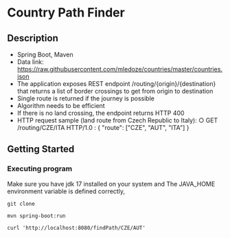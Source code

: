 # Country Path Finder


## Description

* Spring Boot, Maven
* Data link: https://raw.githubusercontent.com/mledoze/countries/master/countries.json
* The application exposes REST endpoint /routing/{origin}/{destination} that
returns a list of border crossings to get from origin to destination
* Single route is returned if the journey is possible
* Algorithm needs to be efficient
* If there is no land crossing, the endpoint returns HTTP 400
* HTTP request sample (land route from Czech Republic to Italy):
○ GET /routing/CZE/ITA HTTP/1.0 : {
"route": ["CZE", "AUT", "ITA"] }
## Getting Started

### Executing program

Make sure you have jdk 17 installed on your system and The JAVA_HOME environment variable is  defined correctly,

```
git clone

mvn spring-boot:run

curl 'http://localhost:8080/findPath/CZE/AUT'

```